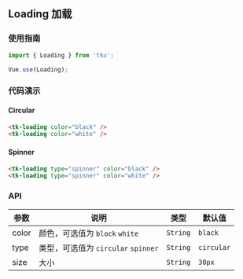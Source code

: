 ## Loading 加载

### 使用指南
``` javascript
import { Loading } from 'tku';

Vue.use(Loading);
```

### 代码演示

#### Circular

```html
<tk-loading color="black" />
<tk-loading color="white" />
```

#### Spinner

```html
<tk-loading type="spinner" color="black" />
<tk-loading type="spinner" color="white" />
```

### API

| 参数 | 说明 | 类型 | 默认值 |
|-----------|-----------|-----------|-------------|
| color | 颜色，可选值为 `block` `white` | `String` | `black` |
| type | 类型，可选值为 `circular` `spinner` | `String` | `circular` |
| size | 大小 | `String` | `30px` |
